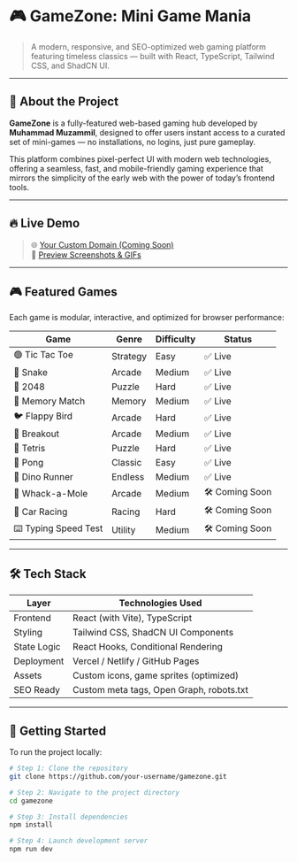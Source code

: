 # 🎮 GameZone: Mini Game Mania

> A modern, responsive, and SEO-optimized web gaming platform featuring timeless classics — built with React, TypeScript, Tailwind CSS, and ShadCN UI.

---

## 🧩 About the Project

**GameZone** is a fully-featured web-based gaming hub developed by **Muhammad Muzammil**, designed to offer users instant access to a curated set of mini-games — no installations, no logins, just pure gameplay.

This platform combines pixel-perfect UI with modern web technologies, offering a seamless, fast, and mobile-friendly gaming experience that mirrors the simplicity of the early web with the power of today’s frontend tools.

---

## 🔥 Live Demo

> 🌐 [Your Custom Domain (Coming Soon)](https://yourdomain.com)  
> 🧪 [Preview Screenshots & GIFs](_Add_Link_Here_)

---

## 🎮 Featured Games

Each game is modular, interactive, and optimized for browser performance:

| Game               | Genre       | Difficulty | Status   |
|--------------------|-------------|------------|----------|
| 🟢 Tic Tac Toe      | Strategy    | Easy       | ✅ Live   |
| 🐍 Snake            | Arcade      | Medium     | ✅ Live   |
| 🔢 2048             | Puzzle      | Hard       | ✅ Live   |
| 🧠 Memory Match     | Memory      | Medium     | ✅ Live   |
| 🐦 Flappy Bird      | Arcade      | Hard       | ✅ Live   |
| 🧱 Breakout         | Arcade      | Medium     | ✅ Live   |
| 🧩 Tetris           | Puzzle      | Hard       | ✅ Live   |
| 🏓 Pong             | Classic     | Easy       | ✅ Live   |
| 🦖 Dino Runner      | Endless     | Medium     | ✅ Live   |
| 🔨 Whack-a-Mole     | Arcade      | Medium     | 🛠 Coming Soon |
| 🚗 Car Racing       | Racing      | Hard       | 🛠 Coming Soon |
| ⌨️ Typing Speed Test | Utility     | Medium     | 🛠 Coming Soon |

---

## 🛠 Tech Stack

| Layer        | Technologies Used                        |
|--------------|-------------------------------------------|
| Frontend     | React (with Vite), TypeScript             |
| Styling      | Tailwind CSS, ShadCN UI Components        |
| State Logic  | React Hooks, Conditional Rendering        |
| Deployment   | Vercel / Netlify / GitHub Pages           |
| Assets       | Custom icons, game sprites (optimized)    |
| SEO Ready    | Custom meta tags, Open Graph, robots.txt  |

---

## 🚀 Getting Started

To run the project locally:

```bash
# Step 1: Clone the repository
git clone https://github.com/your-username/gamezone.git

# Step 2: Navigate to the project directory
cd gamezone

# Step 3: Install dependencies
npm install

# Step 4: Launch development server
npm run dev
